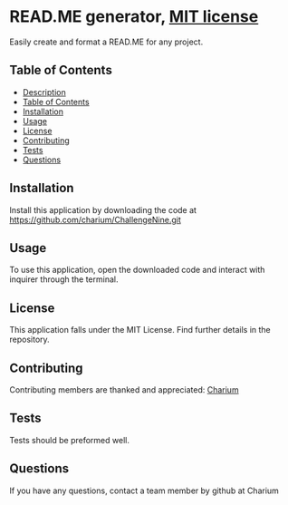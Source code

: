 
# READ.ME generator, [MIT license](https://opensource.org/licenses/MIT)
Easily create and format a READ.ME for any project. 

## Table of Contents
- [Description](#description)
- [Table of Contents](#table-of-contents)
- [Installation](#installation)
- [Usage](#usage)
- [License](#license)
- [Contributing](#contributing)
- [Tests](#tests)
- [Questions](#questions)

## Installation
Install this application by downloading the code at https://github.com/charium/ChallengeNine.git

## Usage
To use this application, open the downloaded code and interact with inquirer through the terminal. 

## License
This application falls under the MIT License. Find further details in the repository.

## Contributing
Contributing members are thanked and appreciated:
[Charium](https://github.com/Charium)

## Tests
Tests should be preformed well. 

## Questions
If you have any questions, contact a team member by github at Charium